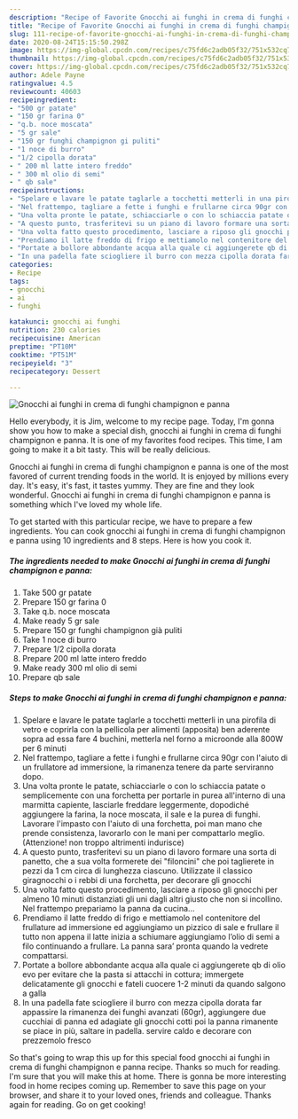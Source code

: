 ```yaml
---
description: "Recipe of Favorite Gnocchi ai funghi in crema di funghi champignon e panna"
title: "Recipe of Favorite Gnocchi ai funghi in crema di funghi champignon e panna"
slug: 111-recipe-of-favorite-gnocchi-ai-funghi-in-crema-di-funghi-champignon-e-panna
date: 2020-08-24T15:15:50.298Z
image: https://img-global.cpcdn.com/recipes/c75fd6c2adb05f32/751x532cq70/gnocchi-ai-funghi-in-crema-di-funghi-champignon-e-panna-recipe-main-photo.jpg
thumbnail: https://img-global.cpcdn.com/recipes/c75fd6c2adb05f32/751x532cq70/gnocchi-ai-funghi-in-crema-di-funghi-champignon-e-panna-recipe-main-photo.jpg
cover: https://img-global.cpcdn.com/recipes/c75fd6c2adb05f32/751x532cq70/gnocchi-ai-funghi-in-crema-di-funghi-champignon-e-panna-recipe-main-photo.jpg
author: Adele Payne
ratingvalue: 4.5
reviewcount: 40603
recipeingredient:
- "500 gr patate"
- "150 gr farina 0"
- "q.b. noce moscata"
- "5 gr sale"
- "150 gr funghi champignon gi puliti"
- "1 noce di burro"
- "1/2 cipolla dorata"
- " 200 ml latte intero freddo"
- " 300 ml olio di semi"
- " qb sale"
recipeinstructions:
- "Spelare e lavare le patate taglarle a tocchetti metterli in una pirofila di vetro e coprirla con la pellicola per alimenti (apposita) ben aderente sopra ad essa fare 4 buchini, metterla nel forno a microonde alla 800W per 6 minuti"
- "Nel frattempo, tagliare a fette i funghi e frullarne circa 90gr con l&#39;aiuto di un frullatore ad immersione, la rimanenza tenere da parte serviranno dopo."
- "Una volta pronte le patate, schiacciarle o con lo schiaccia patate o semplicemente con una forchetta per portarle in purea all&#39;interno di una marmitta capiente, lasciarle freddare leggermente, dopodiché aggiungere la farina, la noce moscata, il sale e la purea di funghi. Lavorare l&#39;impasto con l&#39;aiuto di una forchetta, poi man mano che prende consistenza, lavorarlo con le mani per compattarlo meglio. (Attenzione! non troppo altrimenti indurisce)"
- "A questo punto, trasferitevi su un piano di lavoro formare una sorta di panetto, che a sua volta formerete dei &#34;filoncini&#34; che poi taglierete in pezzi da 1 cm circa di lunghezza ciascuno. Utilizzate il classico giragnocchi o i rebbi di una forchetta, per decorare gli gnocchi"
- "Una volta fatto questo procedimento, lasciare a riposo gli gnocchi per almeno 10 minuti distanziati gli uni dagli altri giusto che non si incollino. Nel frattempo prepariamo la panna da cucina..."
- "Prendiamo il latte freddo di frigo e mettiamolo nel contenitore del frullature ad immersione ed aggiungiamo un pizzico di sale e frullare il tutto non appena il latte inizia a schiumare aggiungiamo l’olio di semi a filo continuando a frullare. La panna sara’ pronta quando la vedrete compattarsi."
- "Portate a bollore abbondante acqua alla quale ci aggiungerete qb di olio evo per evitare che la pasta si attacchi in cottura; immergete delicatamente gli gnocchi e fateli cuocere 1-2 minuti da quando salgono a galla"
- "In una padella fate sciogliere il burro con mezza cipolla dorata far appassire la rimanenza dei funghi avanzati (60gr), aggiungere due cucchiai di panna ed adagiate gli gnocchi cotti poi la panna rimanente se piace in più, saltare in padella. servire caldo e decorare con prezzemolo fresco"
categories:
- Recipe
tags:
- gnocchi
- ai
- funghi

katakunci: gnocchi ai funghi 
nutrition: 230 calories
recipecuisine: American
preptime: "PT10M"
cooktime: "PT51M"
recipeyield: "3"
recipecategory: Dessert

---
```



![Gnocchi ai funghi in crema di funghi champignon e panna](https://img-global.cpcdn.com/recipes/c75fd6c2adb05f32/751x532cq70/gnocchi-ai-funghi-in-crema-di-funghi-champignon-e-panna-recipe-main-photo.jpg)

Hello everybody, it is Jim, welcome to my recipe page. Today, I'm gonna show you how to make a special dish, gnocchi ai funghi in crema di funghi champignon e panna. It is one of my favorites food recipes. This time, I am going to make it a bit tasty. This will be really delicious.



Gnocchi ai funghi in crema di funghi champignon e panna is one of the most favored of current trending foods in the world. It is enjoyed by millions every day. It's easy, it's fast, it tastes yummy. They are fine and they look wonderful. Gnocchi ai funghi in crema di funghi champignon e panna is something which I've loved my whole life.


To get started with this particular recipe, we have to prepare a few ingredients. You can cook gnocchi ai funghi in crema di funghi champignon e panna using 10 ingredients and 8 steps. Here is how you cook it.

<!--inarticleads1-->

##### The ingredients needed to make Gnocchi ai funghi in crema di funghi champignon e panna:

1. Take 500 gr patate
1. Prepare 150 gr farina 0
1. Take q.b. noce moscata
1. Make ready 5 gr sale
1. Prepare 150 gr funghi champignon già puliti
1. Take 1 noce di burro
1. Prepare 1/2 cipolla dorata
1. Prepare  200 ml latte intero freddo
1. Make ready  300 ml olio di semi
1. Prepare  qb sale




<!--inarticleads2-->

##### Steps to make Gnocchi ai funghi in crema di funghi champignon e panna:

1. Spelare e lavare le patate taglarle a tocchetti metterli in una pirofila di vetro e coprirla con la pellicola per alimenti (apposita) ben aderente sopra ad essa fare 4 buchini, metterla nel forno a microonde alla 800W per 6 minuti
1. Nel frattempo, tagliare a fette i funghi e frullarne circa 90gr con l&#39;aiuto di un frullatore ad immersione, la rimanenza tenere da parte serviranno dopo.
1. Una volta pronte le patate, schiacciarle o con lo schiaccia patate o semplicemente con una forchetta per portarle in purea all&#39;interno di una marmitta capiente, lasciarle freddare leggermente, dopodiché aggiungere la farina, la noce moscata, il sale e la purea di funghi. Lavorare l&#39;impasto con l&#39;aiuto di una forchetta, poi man mano che prende consistenza, lavorarlo con le mani per compattarlo meglio. (Attenzione! non troppo altrimenti indurisce)
1. A questo punto, trasferitevi su un piano di lavoro formare una sorta di panetto, che a sua volta formerete dei &#34;filoncini&#34; che poi taglierete in pezzi da 1 cm circa di lunghezza ciascuno. Utilizzate il classico giragnocchi o i rebbi di una forchetta, per decorare gli gnocchi
1. Una volta fatto questo procedimento, lasciare a riposo gli gnocchi per almeno 10 minuti distanziati gli uni dagli altri giusto che non si incollino. Nel frattempo prepariamo la panna da cucina...
1. Prendiamo il latte freddo di frigo e mettiamolo nel contenitore del frullature ad immersione ed aggiungiamo un pizzico di sale e frullare il tutto non appena il latte inizia a schiumare aggiungiamo l’olio di semi a filo continuando a frullare. La panna sara’ pronta quando la vedrete compattarsi.
1. Portate a bollore abbondante acqua alla quale ci aggiungerete qb di olio evo per evitare che la pasta si attacchi in cottura; immergete delicatamente gli gnocchi e fateli cuocere 1-2 minuti da quando salgono a galla
1. In una padella fate sciogliere il burro con mezza cipolla dorata far appassire la rimanenza dei funghi avanzati (60gr), aggiungere due cucchiai di panna ed adagiate gli gnocchi cotti poi la panna rimanente se piace in più, saltare in padella. servire caldo e decorare con prezzemolo fresco




So that's going to wrap this up for this special food gnocchi ai funghi in crema di funghi champignon e panna recipe. Thanks so much for reading. I'm sure that you will make this at home. There is gonna be more interesting food in home recipes coming up. Remember to save this page on your browser, and share it to your loved ones, friends and colleague. Thanks again for reading. Go on get cooking!
